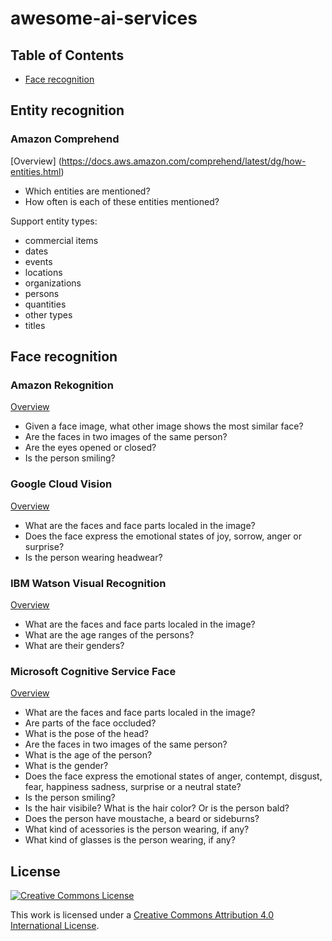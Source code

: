 # awesome-ai-services

## Table of Contents
- [Face recognition](#face-recognition)

## Entity recognition

### Amazon Comprehend
[Overview] (https://docs.aws.amazon.com/comprehend/latest/dg/how-entities.html)

- Which entities are mentioned?
- How often is each of these entities mentioned?

Support entity types:
- commercial items
- dates
- events
- locations
- organizations
- persons
- quantities
- other types
- titles

## Face recognition

### Amazon Rekognition
[Overview](https://aws.amazon.com/rekognition/image-features/)

- Given a face image, what other image shows the most similar face?
- Are the faces in two images of the same person?
- Are the eyes opened or closed?
- Is the person smiling?

### Google Cloud Vision
[Overview](https://cloud.google.com/vision/docs/detecting-faces)

- What are the faces and face parts localed in the image?
- Does the face express the emotional states of joy, sorrow, anger or surprise?
- Is the person wearing headwear?

### IBM Watson Visual Recognition
[Overview](https://console.bluemix.net/docs/services/visual-recognition/getting-started.htm)

- What are the faces and face parts localed in the image?
- What are the age ranges of the persons?
- What are their genders?

### Microsoft Cognitive Service Face
[Overview](https://azure.microsoft.com/en-us/services/cognitive-services/face/)

- What are the faces and face parts localed in the image?
- Are parts of the face occluded?
- What is the pose of the head?
- Are the faces in two images of the same person?
- What is the age of the person?
- What is the gender?
- Does the face express the emotional states of anger, contempt, disgust, fear, happiness sadness, surprise or a neutral state?
- Is the person smiling?
- Is the hair visibile? What is the hair color? Or is the person bald?
- Does the person have moustache, a beard or sideburns?
- What kind of acessories is the person wearing, if any?
- What kind of glasses is the person wearing, if any?


## License
[![Creative Commons License](http://i.creativecommons.org/l/by/4.0/88x31.png)](http://creativecommons.org/licenses/by/4.0/)

This work is licensed under a [Creative Commons Attribution 4.0 International License](https://creativecommons.org/licenses/by/4.0/).
